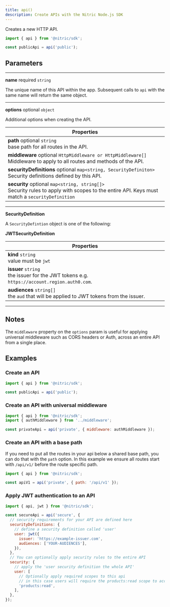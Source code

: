 ```yaml
---
title: api()
description: Create APIs with the Nitric Node.js SDK
---
```


Creates a new HTTP API.

```javascript
import { api } from '@nitric/sdk';

const publicApi = api('public');
```

## Parameters

---

**name** required `string`

The unique name of this API within the app. Subsequent calls to `api` with the same name will return the same object.

---

**options** optional `object`

Additional options when creating the API.

| Properties                                                                                                                                        |
| ------------------------------------------------------------------------------------------------------------------------------------------------- |
| **path** optional `string` <br/> base path for all routes in the API.                                                                             |
| **middleware** optional `HttpMiddleware or HttpMiddleware[]` <br/> Middleware to apply to all routes and methods of the API.                      |
| **securityDefinitions** optional `map<string, SecurityDefiniton>` <br/> Security definitions defined by this API.                                 |
| **security** optional `map<string, string[]>` <br/> Security rules to apply with scopes to the entire API. Keys must match a `securityDefinition` |

---

**SecurityDefinition**

A `SecurityDefintion` object is one of the following:

**JWTSecurityDefinition**

| Properties                                                                                       |
| ------------------------------------------------------------------------------------------------ |
| **kind** `string` <br/> value must be `jwt`                                                      |
| **issuer** `string` <br/> the issuer for the JWT tokens e.g. `https://account.region.auth0.com`. |
| **audiences** `string[]` <br/> the `aud` that will be applied to JWT tokens from the issuer.     |

---

## Notes

The `middleware` property on the `options` param is useful for applying universal middleware such as CORS headers or Auth, across an entire API from a single place.

## Examples

### Create an API

```javascript
import { api } from '@nitric/sdk';

const publicApi = api('public');
```

### Create an API with universal middleware

```javascript
import { api } from '@nitric/sdk';
import { authMiddleware } from '../middleware';

const privateApi = api('private', { middleware: authMiddleware });
```

### Create an API with a base path

If you need to put all the routes in your api below a shared base path, you can do that with the `path` option. In this example we ensure all routes start with `/api/v1/` before the route specific path.

```javascript
import { api } from '@nitric/sdk';

const apiV1 = api('private', { path: '/api/v1' });
```

### Apply JWT authentication to an API

```javascript
import { api, jwt } from '@nitric/sdk';

const secureApi = api('secure', {
  // security requirements for your API are defined here
  securityDefinitions: {
    // define a security definition called 'user'
    user: jwt({
      issuer: 'https://example-issuer.com',
      audiences: ['YOUR-AUDIENCES'],
    }),
  },
  // You can optionally apply security rules to the entire API
  security: {
    // apply the 'user security definition the whole API'
    user: [
      // Optionally apply required scopes to this api
      // in this case users will require the products:read scope to access the API
      'products:read',
    ],
  },
});
```
